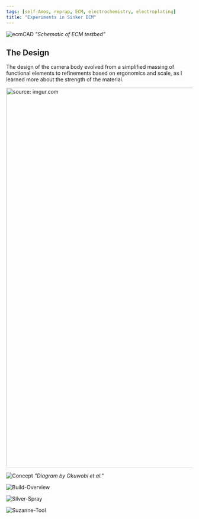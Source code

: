```yaml
---
tags: [self-Amos, reprap, ECM, electrochemistry, electroplating]
title: "Experiments in Sinker ECM"
---
```


![ecmCAD](https://i.imgur.com/auGRB7k.png)
*"Schematic of ECM testbed"*


## The Design

The design of the camera body evolved from a simplified massing of functional elements to refinements based on ergonomics and scale, as I learned more about the strength of the material.

<a href="https://imgur.com/RgAL5J7"><img src="https://i.imgur.com/RgAL5J7.png" width="1024" title="source: imgur.com"/></a>

![Concept](https://i.imgur.com/RgAL5J7.png)
*"Diagram by Okuwobi et al."*

![Build-Overview](https://i.imgur.com/EghvbqZ.jpg)

![Silver-Spray](https://i.imgur.com/WGS2In8.jpg)

![Suzanne-Tool](https://i.imgur.com/3vxXUz3.jpg)
